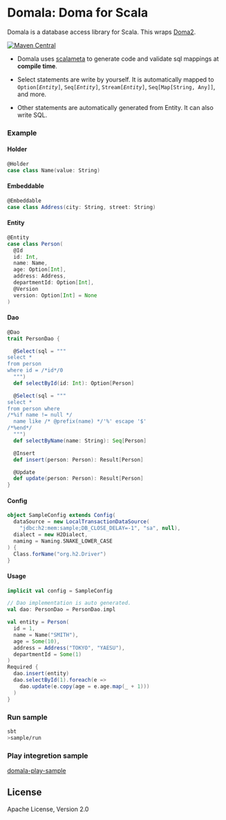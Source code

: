Domala: Doma for Scala
======================

Domala is a database access library for Scala. This wraps [Doma2](https://github.com/domaframework/doma).

[![Maven Central](https://maven-badges.herokuapp.com/maven-central/com.github.domala/domala_2.12/badge.svg)](https://maven-badges.herokuapp.com/maven-central/com.github.domala/domala_2.12)

- Domala uses [scalameta](http://scalameta.org/paradise/) to generate code and validate sql mappings at **compile time**.

- Select statements are write by yourself. It is automatically mapped to `Option[`*`Entity`*`]`, `Seq[`*`Entity`*`]`, `Stream[`*`Entity`*`]`, `Seq[Map[String, Any]]`, and more.

- Other statements are automatically generated from Entity. It can also write SQL.

### Example

#### Holder

```scala
@Holder
case class Name(value: String)
```

#### Embeddable

```scala
@Embeddable
case class Address(city: String, street: String)
```

#### Entity

```scala
@Entity
case class Person(
  @Id
  id: Int,
  name: Name,
  age: Option[Int],
  address: Address,
  departmentId: Option[Int],
  @Version
  version: Option[Int] = None
)
```

#### Dao

```scala
@Dao
trait PersonDao {

  @Select(sql = """
select *
from person
where id = /*id*/0
  """)
  def selectById(id: Int): Option[Person]

  @Select(sql = """
select *
from person where
/*%if name != null */
  name like /* @prefix(name) */'%' escape '$'
/*%end*/
  """)
  def selectByName(name: String): Seq[Person]

  @Insert
  def insert(person: Person): Result[Person]

  @Update
  def update(person: Person): Result[Person]
}
```

#### Config

```scala
object SampleConfig extends Config(
  dataSource = new LocalTransactionDataSource(
    "jdbc:h2:mem:sample;DB_CLOSE_DELAY=-1", "sa", null),
  dialect = new H2Dialect,
  naming = Naming.SNAKE_LOWER_CASE
) {
  Class.forName("org.h2.Driver")
}
```

#### Usage
```scala
implicit val config = SampleConfig

// Dao implementation is auto generated.
val dao: PersonDao = PersonDao.impl 

val entity = Person(
  id = 1,
  name = Name("SMITH"),
  age = Some(10),
  address = Address("TOKYO", "YAESU"),
  departmentId = Some(1)
)
Required {
  dao.insert(entity)
  dao.selectById(1).foreach(e =>
    dao.update(e.copy(age = e.age.map(_ + 1)))
  )
}
```

### Run sample

```sh
sbt
>sample/run
```

### Play integretion sample

[domala-play-sample](https://github.com/bakenezumi/domala-play-sample)

License
--------
Apache License, Version 2.0
